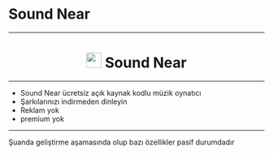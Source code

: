 # Sound Near
<hr>

<h1 align='center' color='red'><img src='https://raw.githubusercontent.com/Muhammedska/Sound_Near/main/Logo.png' width='30px'> Sound Near</h1>
<hr>
<ul>
  <li>Sound Near ücretsiz açık kaynak kodlu müzik oynatıcı</li>
  <li>Şarkılarınızı indirmeden dinleyin</li>
  <li>Reklam yok</li>
  <li>premium yok</li>
</ul>
<hr>
<p>Şuanda geliştirme aşamasında olup bazı özellikler pasif durumdadır</p>
